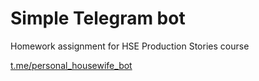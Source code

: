 # Simple Telegram bot
Homework assignment for HSE Production Stories course

[t.me/personal_housewife_bot](http://t.me/personal_housewife_bot)
